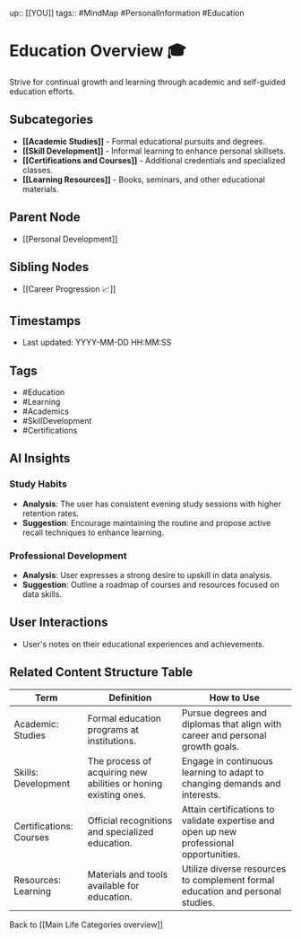 
up:: [[YOU]]
tags:: #MindMap #PersonalInformation #Education

# Education Overview 🎓

Strive for continual growth and learning through academic and self-guided education efforts.

## Subcategories
- **[[Academic Studies]]** - Formal educational pursuits and degrees.
- **[[Skill Development]]** - Informal learning to enhance personal skillsets.
- **[[Certifications and Courses]]** - Additional credentials and specialized classes.
- **[[Learning Resources]]** - Books, seminars, and other educational materials.

## Parent Node
- [[Personal Development]]

## Sibling Nodes
- [[Career Progression 📈]]

## Timestamps
- Last updated: YYYY-MM-DD HH:MM:SS

## Tags
- #Education
- #Learning
- #Academics
- #SkillDevelopment
- #Certifications

## AI Insights
### Study Habits
- **Analysis**: The user has consistent evening study sessions with higher retention rates.
- **Suggestion**: Encourage maintaining the routine and propose active recall techniques to enhance learning.

### Professional Development
- **Analysis**: User expresses a strong desire to upskill in data analysis.
- **Suggestion**: Outline a roadmap of courses and resources focused on data skills.

## User Interactions
- User's notes on their educational experiences and achievements.

## Related Content Structure Table
| Term | Definition | How to Use |
| --- | --- | --- |
| Academic: Studies | Formal education programs at institutions. | Pursue degrees and diplomas that align with career and personal growth goals. |
| Skills: Development | The process of acquiring new abilities or honing existing ones. | Engage in continuous learning to adapt to changing demands and interests. |
| Certifications: Courses | Official recognitions and specialized education. | Attain certifications to validate expertise and open up new professional opportunities. |
| Resources: Learning | Materials and tools available for education. | Utilize diverse resources to complement formal education and personal studies. |

Back to [[Main Life Categories overview]]
